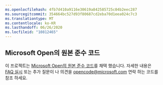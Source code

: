 ```yaml
---
ms.openlocfilehash: 4fb7d410a9116e30619a842585725c04b2eec287
ms.sourcegitcommit: 354664bc527d93f80687cd2eba70d1eea024c7c3
ms.translationtype: MT
ms.contentlocale: ko-KR
ms.lasthandoff: 06/26/2020
ms.locfileid: "10812465"
---
```

## Microsoft Open의 원본 준수 코드
이 프로젝트는 [Microsoft Open의 원본 준수 코드](https://opensource.microsoft.com/codeofconduct/)를 채택 했습니다.
자세한 내용은 [FAQ 실시](https://opensource.microsoft.com/codeofconduct/faq/) 또는 추가 질문이 나 의견을 [opencode@microsoft.com](mailto:opencode@microsoft.com) 연락 하는 코드를 참조 하세요.